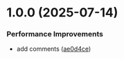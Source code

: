 # 1.0.0 (2025-07-14)


### Performance Improvements

* add comments ([ae0d4ce](https://github.com/molvqingtai/imgcap/commit/ae0d4ce6adba6c3fb5794319a3ea005f1e1929f7))
